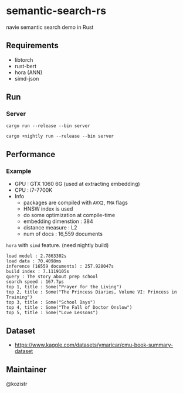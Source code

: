 # semantic-search-rs

navie semantic search demo in Rust

## Requirements

* libtorch
* rust-bert
* hora (ANN)
* simd-json

## Run

### Server

```shell
cargo run --release --bin server 
```

```shell
cargo +nightly run --release --bin server 
```

## Performance

### Example

* GPU : GTX 1060 6G (used at extracting embedding)
* CPU : i7-7700K
* Info
  * packages are compiled with `AVX2`, `FMA` flags
  * HNSW index is used
  * do some optimization at compile-time
  * embedding dimenstion : 384
  * distance measure : L2
  * num of docs : 16,559 documents

`hora` with `simd` feature. (need nightly build)

```text
load model : 2.7863302s
load data : 70.4098ms
inference (16559 documents) : 257.928047s
build index : 7.1119105s
query : The story about prep school
search speed : 167.7µs
top 1, title : Some("Prayer for the Living")
top 2, title : Some("The Princess Diaries, Volume VI: Princess in Training")
top 3, title : Some("School Days")
top 4, title : Some("The Fall of Doctor Onslow")
top 5, title : Some("Love Lessons")
```

## Dataset

* https://www.kaggle.com/datasets/ymaricar/cmu-book-summary-dataset

## Maintainer

@kozistr
